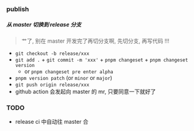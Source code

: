 ### publish

##### 从 master 切换到 release 分支

> 艹了, 别在 master 开发完了再切分支啊, 先切分支, 再写代码 !!!

- `git checkout -b release/xxx`
- `git add .` + `git commit -m 'xxx'` + `pnpm changeset` + `pnpm changeset version`
   - or `pnpm changeset pre enter alpha`
- `pnpm version patch` (or `minor` or `major`)
- `git push origin release/xxx`
- github action 会发起向 master 的 mr, 只要同意一下就好了

### TODO

- release ci 中自动往 master 合
